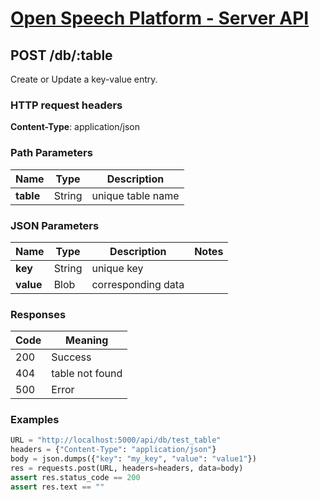 
# [Open Speech Platform - Server API](../api.md)

## POST /db/:table

Create or Update a key-value entry.

### HTTP request headers

**Content-Type**: application/json

### Path Parameters

Name | Type | Description
--- | --- | ---
**table** | String | unique table name

### JSON Parameters

Name | Type | Description | Notes
--- | --- | --- | ---
**key** | String | unique key
**value** | Blob | corresponding data

### Responses

Code | Meaning
--- | ---
200 | Success
404 | table not found
500 | Error

### Examples

```python
URL = "http://localhost:5000/api/db/test_table"
headers = {"Content-Type": "application/json"}
body = json.dumps({"key": "my_key", "value": "value1"})
res = requests.post(URL, headers=headers, data=body)
assert res.status_code == 200
assert res.text == ""
```

